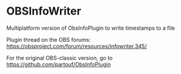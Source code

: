 # OBSInfoWriter
Multiplatform version of ObsInfoPlugin to write timestamps to a file

Plugin thread on the OBS forums: https://obsproject.com/forum/resources/infowriter.345/


For the original OBS-classic version, go to https://github.com/partouf/ObsInfoPlugin
